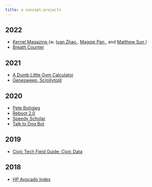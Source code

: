 ```yaml
---
title: a concept:projects
---
```

## 2022
- <a href = "https://www.kernelmag.io/" target="_blank"> Kernel Magazine </a> (w. <a href = "https://ivanzhao.me/" target="_blank"> Ivan Zhao </a>, <a href = "https://www.magzipan.com/" target="_blank"> Maggie Pan </a>, and <a href = "https://sunnymatt.com/" target="_blank"> Matthew Sun </a>)
- <a href = "https://deblnia.github.io/breath-counter/" target="_blank"> Breath Counter </a>

## 2021
- <a href = "https://deblnia.github.io/gym-calculator/" target="_blank"> A Dumb Little Gym Calculator </a>
- <a href = "https://genesweep.netlify.app/" target="_blank"> Genesweep, Scrollytold </a>

## 2020
- <a href = "https://twitter.com/petebutbot" target="_blank"> Pete Botigieg </a>
- <a href="https://reboothq.substack.com/" target="_blank">Reboot 2.0</a>
- <a href="https://deblnia.github.io/speedyscholar/" target="_blank">Speedy Scholar</a>
- <a href="https://twitter.com/talktodogbot" target="_blank">Talk to Dog Bot</a>


## 2019
- <a href="https://civictech.guide/civic-data/" target="_blank">Civic Tech Field Guide: Civic Data</a>

## 2018
- <a href="https://twitter.com/hpavocadoprice?lang=en" target="_blank">HP Avocado Index</a>
